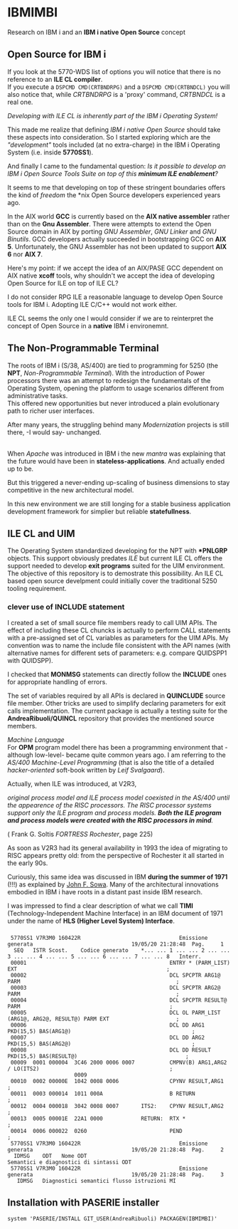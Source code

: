 # IBMIMBI
Research on IBM i and an **IBM i native Open Source** concept

## Open Source for IBM i
If you look at the 5770-WDS list of options you will notice that there is no reference to an **ILE CL compiler**. 
<br/>If you execute a `DSPCMD CMD(CRTBNDRPG)` and a `DSPCMD CMD(CRTBNDCL)` you will also notice that, while *CRTBNDRPG* is a 'proxy' command, *CRTBNDCL* is a real one.

*Developing with ILE CL is inherently part of the IBM i Operating System!*

This made me realize that defining *IBM i native Open Source* should take these aspects into consideration. So I started exploring which are the *\"development\"* tools included (at no extra-charge) in the IBM i Operating System (i.e. inside **5770SS1**).

And finally I came to the fundamental question: *Is it possible to develop an IBM i Open Source Tools Suite on top of this **minimum ILE enablement**?*

It seems to me that developing on top of these stringent boundaries offers the kind of *freedom* the \*nix Open Source developers experienced years ago.


In the AIX world **GCC** is currently based on the **AIX native assembler** rather than on the **Gnu Assembler**. There were attempts to extend the Open Source domain in AIX by porting *GNU Assembler*, *GNU Linker* and *GNU Binutils*. GCC developers actually succeeded in bootstrapping GCC on **AIX 5**. Unfortunately, the GNU Assembler has not been updated to support **AIX 6** nor **AIX 7**. 

Here's my point: if we accept the idea of an AIX/PASE GCC dependent on AIX native **xcoff** tools, why shouldn't we accept the idea of developing Open Source for ILE on top of ILE CL?

I do not consider RPG ILE a reasonable language to develop Open Source tools for IBM i. Adopting ILE C/C++ would not work either. 

ILE CL seems the only one I would consider if we are to reinterpret the concept of Open Source in a  **native** IBM i environemnt.    


## The Non\-Programmable Terminal
The roots of IBM i (S/38, AS/400) are tied to programming for 5250 
(the **NPT**, *Non\-Programmable Terminal*). 
With the introduction of Power processors there was an attempt to redesign the fundamentals of the Operating System, opening the platform to usage scenarios different from administrative tasks. 
<br/>This offered new opportunities but never introduced a plain evolutionary path to richer user interfaces. 

After many years, the struggling behind many *Modernization* projects is still there, -I would say- unchanged.
 
<br/>When *Apache* was introduced in IBM i the new *mantra* was explaining that the future would have been in **stateless\-applications**. And actually ended up to be. 

But this triggered a never\-ending up\-scaling of business dimensions to stay competitive in the new architectural model.

In this new environment we are still longing for a stable business application development framework for simplier but reliable **statefullness**. 


## ILE CL and UIM
The Operating System standardized developing for the NPT with **\*PNLGRP** objects.
This support obviously predates *ILE* but current ILE CL offers the support needed to develop **exit programs** suited for the UIM environment. The objective of this repository is to demostrate this possibility. An ILE CL based open source develpment could initially cover the traditional 5250 tooling requirement. 

### clever use of INCLUDE statement
I created a set of small source file members ready to call UIM APIs. 
The effect of including these CL chuncks is actually to perform CALL statements with a pre-assigned set of CL variables as parameters for the UIM APIs.
My convention was to name the include file consistent with the API  names (with alternative names for different sets of parameters: e.g. compare QUIDSPP1 with QUIDSPP).

I checked that **MONMSG** statements can directly follow the **INCLUDE** ones for appropriate handling of errors.

The set of variables required by all APIs is declared in **QUINCLUDE** source file member. Other tricks are used to simplify declaring parameters for exit calls implementation. The current package is actually a testing suite for the **AndreaRibuoli/QUINCL** repository that provides the mentioned source members.


*Machine Language*
<br/>For **OPM** program model there has been a programming environment that -although low\-level- became quite common years ago. I am referring to the *AS/400 Machine\-Level Programming* (that is also the title of a detailed *hacker\-oriented* soft\-book written by *Leif Svalgaard*).

Actually, when ILE was introduced, at V2R3, 

<cite>original process model and ILE process model coexisted in the AS/400 until the appearence of the RISC processors. The RISC processor systems support only the ILE program and process models. **Both the ILE program and process models were created with the RISC processors in mind**.
</cite> 

( Frank G. Soltis *FORTRESS Rochester*, page 225)

As soon as V2R3 had its general availability in 1993 the idea of migrating to RISC appears pretty old: from the perspective of Rochester it all started in the early 90s.

Curiously, this same idea was discussed in IBM **during the summer of 1971** (!!!) as explained by [John F. Sowa](http://www.jfsowa.com/computer/). Many of the architectural innovations embodied in IBM i have roots in a distant past inside IBM research. 

I was impressed to find a clear description of what we call **TIMI** (Technology-Independent Machine Interface) in an IBM document of 1971 under the name of **HLS (Higher Level System) Interface**.

###

```
 5770SS1 V7R3M0 160422R                               Emissione generata                               19/05/20 21:28:48  Pag.     1
  SEQ   ISTR Scost.    Codice generato    *... ... 1 ... ... 2 ... ... 3 ... ... 4 ... ... 5 ... ... 6 ... ... 7 ... ... 8   Interr.
 00001                                             ENTRY * (PARM_LIST) EXT                                               ;        
 00002                                             DCL SPCPTR ARG1@ PARM                                                 ;        
 00003                                             DCL SPCPTR ARG2@ PARM                                                 ;        
 00004                                             DCL SPCPTR RESULT@ PARM                                               ;        
 00005                                             DCL OL PARM_LIST (ARG1@, ARG2@, RESULT@) PARM EXT                     ;        
 00006                                             DCL DD ARG1 PKD(15,5) BAS(ARG1@)                                      ;        
 00007                                             DCL DD ARG2 PKD(15,5) BAS(ARG2@)                                      ;        
 00008                                             DCL DD RESULT PKD(15,5) BAS(RESULT@)                                  ;        
 00009  0001 000004  3C46 2000 0006 0007           CMPNV(B) ARG1,ARG2 / LO(ITS2)                                         ;        
                     0009                                                                                                         
 00010  0002 00000E  1042 0008 0006                CPYNV RESULT,ARG1                                                     ;        
 00011  0003 000014  1011 000A                     B RETURN                                                              ;        
 00012  0004 000018  3042 0008 0007       ITS2:    CPYNV RESULT,ARG2                                                     ;        
 00013  0005 00001E  22A1 0000            RETURN:  RTX *                                                                 ;        
 00014  0006 000022  0260                          PEND                                                                  ;        
 5770SS1 V7R3M0 160422R                               Emissione generata                               19/05/20 21:28:48  Pag.     2
  IDMSG    ODT   Nome ODT                                          Semantici e diagnostici di sintassi ODT                        
 5770SS1 V7R3M0 160422R                               Emissione generata                               19/05/20 21:28:48  Pag.     3
   IDMSG   Diagnostici semantici flusso istruzioni MI                                                                            
```

## Installation with PASERIE installer
`system 'PASERIE/INSTALL GIT_USER(AndreaRibuoli) PACKAGEN(IBMIMBI)'`
